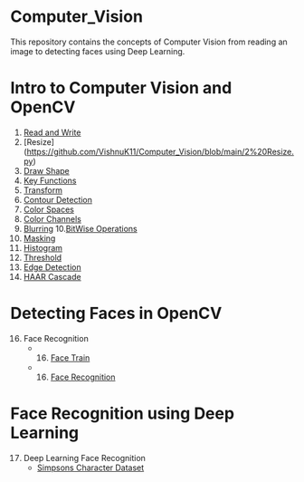 # Computer_Vision
This repository contains the concepts of Computer Vision from reading an image to detecting faces using Deep Learning.

# Intro to Computer Vision and OpenCV

1. [Read and Write](https://github.com/VishnuK11/Computer_Vision/blob/main/1%20Read%20Write.py)
2. [Resize] (https://github.com/VishnuK11/Computer_Vision/blob/main/2%20Resize.py)
3. [Draw Shape](https://github.com/VishnuK11/Computer_Vision/blob/main/3%20DrawShape.py)
4. [Key Functions](https://github.com/VishnuK11/Computer_Vision/blob/main/4%20KeyFunctions.py)
5. [Transform](https://github.com/VishnuK11/Computer_Vision/blob/main/5%20Transform.py)
6. [Contour Detection](https://github.com/VishnuK11/Computer_Vision/blob/main/6%20Contour%20Detection.py)
7. [Color Spaces](https://github.com/VishnuK11/Computer_Vision/blob/main/7%20Color%20Spaces.py)
8. [Color Channels](https://github.com/VishnuK11/Computer_Vision/blob/main/8%20Color%20Channels.py)
9. [Blurring](https://github.com/VishnuK11/Computer_Vision/blob/main/9%20Blurring.py)
10.[BitWise Operations](https://github.com/VishnuK11/Computer_Vision/blob/main/10%20Bitwise.py)
11. [Masking](https://github.com/VishnuK11/Computer_Vision/blob/main/11%20Masking.py)
12. [Histogram](https://github.com/VishnuK11/Computer_Vision/blob/main/12%20Histogram.py)
13. [Threshold](https://github.com/VishnuK11/Computer_Vision/blob/main/13%20Threshold.py)
14. [Edge Detection](https://github.com/VishnuK11/Computer_Vision/blob/main/14%20Edge%20Detection.py)
15. [HAAR Cascade](https://github.com/VishnuK11/Computer_Vision/blob/main/15%20HAAR%20Cascade.py)

# Detecting Faces in OpenCV
16. Face Recognition
    - 16. [Face Train](https://github.com/VishnuK11/Computer_Vision/blob/main/16%20Face%20Train.py)
    - 16. [Face Recognition](https://github.com/VishnuK11/Computer_Vision/blob/main/16%20Face%20Recognition.py)

# Face Recognition using Deep Learning
17. Deep Learning Face Recognition
    - [Simpsons Character Dataset](https://github.com/VishnuK11/Computer_Vision/blob/main/17%20Simpson-Character-Dataset.ipynb)
